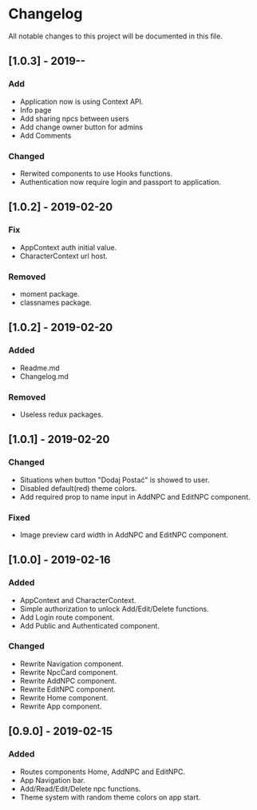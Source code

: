 # Changelog
All notable changes to this project will be documented in this file.

## [1.0.3] - 2019-**-**
### Add
- Application now is using Context API.
- Info page
- Add sharing npcs between users
- Add change owner button for admins
- Add Comments

### Changed
- Rerwited components to use Hooks functions.
- Authentication now require login and passport to application.

## [1.0.2] - 2019-02-20
### Fix
- AppContext auth initial value.
- CharacterContext url host.

### Removed
- moment package.
- classnames package.

## [1.0.2] - 2019-02-20
### Added
- Readme.md
- Changelog.md

### Removed
- Useless redux packages.

## [1.0.1] - 2019-02-20
### Changed
- Situations when button "Dodaj Postać" is showed to user.
- Disabled default(red) theme colors.
- Add required prop to name input in AddNPC and EditNPC component.

### Fixed
- Image preview card width in AddNPC and EditNPC component.

## [1.0.0] - 2019-02-16
### Added
- AppContext and CharacterContext.
- Simple authorization to unlock Add/Edit/Delete functions.
- Add Login route component.
- Add Public and Authenticated component.

### Changed
- Rewrite Navigation component.
- Rewrite NpcCard component.
- Rewrite AddNPC component.
- Rewrite EditNPC component.
- Rewrite Home component.
- Rewrite App component.

## [0.9.0] - 2019-02-15
### Added
- Routes components Home, AddNPC and EditNPC.
- App Navigation bar.
- Add/Read/Edit/Delete npc functions.
- Theme system with random theme colors on app start.